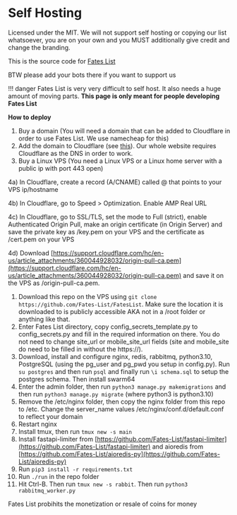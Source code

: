 # Self Hosting

Licensed under the MIT. We will not support self hosting or copying our list whatsoever, you are on your own and you MUST additionally give credit and change the branding.

This is the source code for [Fates List](https://fateslist.xyz/)

BTW please add your bots there if you want to support us

!!! danger
    Fates List is very very difficult to self host. It also needs a huge amount of moving parts. **This page is only meant for people developing Fates List**

**How to deploy**

1. Buy a domain (You will need a domain that can be added to Cloudflare in order to use Fates List. We use namecheap for this)
2. Add the domain to Cloudflare (see [this](https://support.cloudflare.com/hc/en-us/articles/201720164-Creating-a-Cloudflare-account-and-adding-a-website)). Our whole website requires Cloudflare as the DNS in order to work.
3. Buy a Linux VPS (You need a Linux VPS or a Linux home server with a public ip with port 443 open)

4a) In Cloudflare, create a record (A/CNAME) called @ that points to your VPS ip/hostname

4b) In Cloudflare, go to Speed &gt; Optimization. Enable AMP Real URL

4c) In Cloudflare, go to SSL/TLS, set the mode to Full (strict), enable Authenticated Origin Pull, make an origin certificate (in Origin Server) and save the private key as /key.pem on your VPS and the certificate as /cert.pem on your VPS

4d) Download [https://support.cloudflare.com/hc/en-us/article_attachments/360044928032/origin-pull-ca.pem](https://support.cloudflare.com/hc/en-us/article_attachments/360044928032/origin-pull-ca.pem) and save it on the VPS as /origin-pull-ca.pem.

1. Download this repo on the VPS using `git clone https://github.com/Fates-List/FatesList`. Make sure the location it is downloaded to is publicly accessible AKA not in a /root folder or anything like that.
2. Enter Fates List directory, copy config_secrets_template.py to config_secrets.py and fill in the required information on there. You do not need to change site_url or mobile_site_url fields (site and mobile_site do need to be filled in without the https://). 
3. Download, install and configure nginx, redis, rabbitmq, python3.10, PostgreSQL (using the pg_user and pg_pwd you setup in config.py). Run `su postgres` and then run `psql` and finally run  `\i schema.sql` to setup the postgres schema. Then install swarm64
4. Enter the admin folder, then run `python3 manage.py makemigrations` and then run `python3 manage.py migrate` (where python3 is python3.10)
5. Remove the /etc/nginx folder, then copy the nginx folder from this repo to /etc. Change the server_name values /etc/nginx/conf.d/default.conf to reflect your domain
6. Restart nginx
7. Install tmux, then run `tmux new -s main`
8. Install fastapi-limiter from [https://github.com/Fates-List/fastapi-limiter](https://github.com/Fates-List/fastapi-limiter) and aioredis from [https://github.com/Fates-List/aioredis-py](https://github.com/Fates-List/aioredis-py)
9. Run `pip3 install -r requirements.txt`
10. Run `./run` in the repo folder
11. Hit Ctrl-B. Then run `tmux new -s rabbit`. Then run `python3 rabbitmq_worker.py`


Fates List probihits the monetization or resale of coins for money
